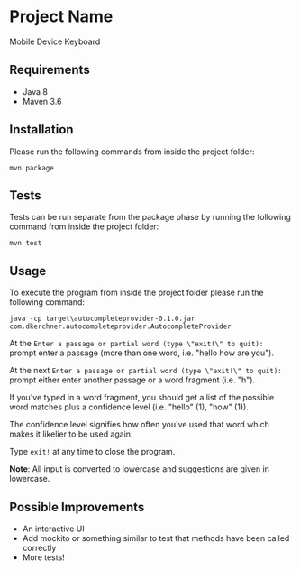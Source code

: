 # Project Name

Mobile Device Keyboard

## Requirements

* Java 8
* Maven 3.6

## Installation

Please run the following commands from inside the project folder:

`mvn package`

## Tests

Tests can be run separate from the package phase by running the following command from inside the project folder:

`mvn test`


## Usage

 To execute the program from inside the project folder please run the following command:
 
  `java -cp target\autocompleteprovider-0.1.0.jar com.dkerchner.autocompleteprovider.AutocompleteProvider`


At the `Enter a passage or partial word (type \"exit!\" to quit): ` prompt enter a passage (more than one word, i.e. "hello how are you").

At the next `Enter a passage or partial word (type \"exit!\" to quit): ` prompt either enter another passage or a word fragment (i.e. "h").

If you've typed in a word fragment, you should get a list of the possible word matches plus a confidence level (i.e. "hello" (1), "how" (1)). 

The confidence level signifies how often you've used that word which makes it likelier to be used again.

Type `exit!` at any time to close the program.

**Note**: All input is converted to lowercase and suggestions are given in lowercase.

## Possible Improvements

* An interactive UI
* Add mockito or something similar to test that methods have been called correctly
* More tests!
